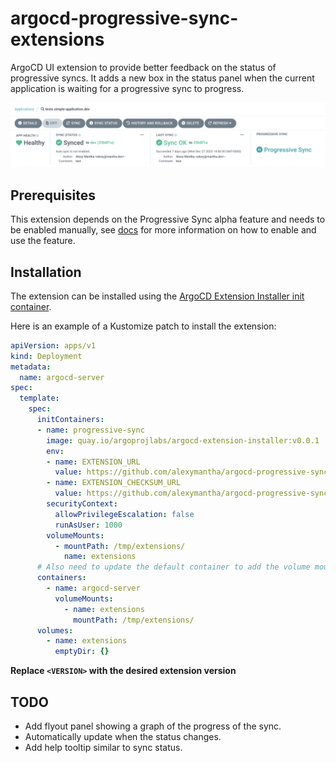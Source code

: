 # argocd-progressive-sync-extensions

ArgoCD UI extension to provide better feedback on the status of progressive syncs. It adds a new box in the status panel when the current application is waiting for a progressive sync to progress.

![Demo](docs/demo.png)

## Prerequisites

This extension depends on the Progressive Sync alpha feature and needs to be enabled manually, see [docs](https://argo-cd.readthedocs.io/en/stable/operator-manual/applicationset/Progressive-Syncs/) for more information on how to enable and use the feature.

## Installation
The extension can be installed using the [ArgoCD Extension Installer init container](https://github.com/argoproj-labs/argocd-extension-installer). 

Here is an example of a Kustomize patch to install the extension: 
```yaml
apiVersion: apps/v1
kind: Deployment
metadata:
  name: argocd-server
spec:
  template:
    spec:
      initContainers:
      - name: progressive-sync
        image: quay.io/argoprojlabs/argocd-extension-installer:v0.0.1
        env:
        - name: EXTENSION_URL
          value: https://github.com/alexymantha/argocd-progressive-sync-extension/releases/download/<VERSION>/extension.tar.gz
        - name: EXTENSION_CHECKSUM_URL
          value: https://github.com/alexymantha/argocd-progressive-sync-extension/releases/download/<VERSION>/checksum.txt
        securityContext:
          allowPrivilegeEscalation: false
          runAsUser: 1000
        volumeMounts:
          - mountPath: /tmp/extensions/
            name: extensions
      # Also need to update the default container to add the volume mount and define the volume
      containers:
        - name: argocd-server
          volumeMounts:
            - name: extensions
              mountPath: /tmp/extensions/
      volumes:
        - name: extensions
          emptyDir: {}
```
**Replace `<VERSION>` with the desired extension version**

## TODO

- Add flyout panel showing a graph of the progress of the sync.
- Automatically update when the status changes.
- Add help tooltip similar to sync status.
